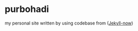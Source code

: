 # purbohadi
my personal site written by using codebase from ([Jekyll-now](http://github.com/barryclark/jekyll-now))
